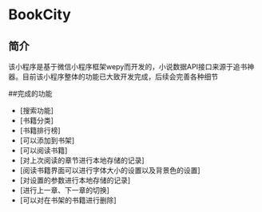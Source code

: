 # BookCity
## 简介
该小程序是基于微信小程序框架wepy而开发的，小说数据API接口来源于追书神器。目前该小程序整体的功能已大致开发完成，后续会完善各种细节

##完成的功能
* [搜索功能]
* [书籍分类]
* [书籍排行榜]
* [可以添加到书架]
* [可以阅读书籍]
* [对上次阅读的章节进行本地存储的记录]
* [阅读书籍界面可以进行字体大小的设置以及背景色的设置]
* [对设置的参数进行本地存储的记录]
* [进行上一章、下一章的切换]
* [可以对在书架的书籍进行删除]
